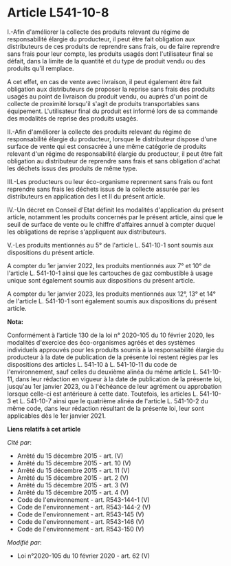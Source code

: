 # Article L541-10-8

I.-Afin d'améliorer la collecte des produits relevant du régime de responsabilité élargie du producteur, il peut être fait
obligation aux distributeurs de ces produits de reprendre sans frais, ou de faire reprendre sans frais pour leur compte, les
produits usagés dont l'utilisateur final se défait, dans la limite de la quantité et du type de produit vendu ou des produits
qu'il remplace.

A cet effet, en cas de vente avec livraison, il peut également être fait obligation aux distributeurs de proposer la reprise
sans frais des produits usagés au point de livraison du produit vendu, ou auprès d'un point de collecte de proximité
lorsqu'il s'agit de produits transportables sans équipement. L'utilisateur final du produit est informé lors de sa commande
des modalités de reprise des produits usagés.

II.-Afin d'améliorer la collecte des produits relevant du régime de responsabilité élargie du producteur, lorsque le
distributeur dispose d'une surface de vente qui est consacrée à une même catégorie de produits relevant d'un régime de
responsabilité élargie du producteur, il peut être fait obligation au distributeur de reprendre sans frais et sans obligation
d'achat les déchets issus des produits de même type.

III.-Les producteurs ou leur éco-organisme reprennent sans frais ou font reprendre sans frais les déchets issus de la
collecte assurée par les distributeurs en application des I et II du présent article.

IV.-Un décret en Conseil d'Etat définit les modalités d'application du présent article, notamment les produits concernés par
le présent article, ainsi que le seuil de surface de vente ou le chiffre d'affaires annuel à compter duquel les obligations
de reprise s'appliquent aux distributeurs.

V.-Les produits mentionnés au 5° de l'article L. 541-10-1 sont soumis aux dispositions du présent article.

A compter du 1er janvier 2022, les produits mentionnés aux 7° et 10° de l'article L. 541-10-1 ainsi que les cartouches de gaz
combustible à usage unique sont également soumis aux dispositions du présent article.

A compter du 1er janvier 2023, les produits mentionnés aux 12°, 13° et 14° de l'article L. 541-10-1 sont également soumis aux
dispositions du présent article.

**Nota:**

Conformément à l’article 130 de la loi n° 2020-105 du 10 février 2020, les modalités d'exercice des éco-organismes agréés et
des systèmes individuels approuvés pour les produits soumis à la responsabilité élargie du producteur à la date de
publication de la présente loi restent régies par les dispositions des articles L. 541-10 à L. 541-10-11 du code de
l'environnement, sauf celles du deuxième alinéa du même article L. 541-10-11, dans leur rédaction en vigueur à la date de
publication de la présente loi, jusqu'au 1er janvier 2023, ou à l'échéance de leur agrément ou approbation lorsque celle-ci
est antérieure à cette date. Toutefois, les articles L. 541-10-3 et L. 541-10-7 ainsi que le quatrième alinéa de l'article L.
541-10-2 du même code, dans leur rédaction résultant de la présente loi, leur sont applicables dès le 1er janvier 2021.

**Liens relatifs à cet article**

_Cité par_:

  - Arrêté du 15 décembre 2015 - art. (V)
  - Arrêté du 15 décembre 2015 - art. 10 (V)
  - Arrêté du 15 décembre 2015 - art. 11 (V)
  - Arrêté du 15 décembre 2015 - art. 2 (V)
  - Arrêté du 15 décembre 2015 - art. 3 (V)
  - Arrêté du 15 décembre 2015 - art. 4 (V)
  - Code de l'environnement - art. R543-144-1 (V)
  - Code de l'environnement - art. R543-144-2 (V)
  - Code de l'environnement - art. R543-145 (V)
  - Code de l'environnement - art. R543-146 (V)
  - Code de l'environnement - art. R543-150 (V)

_Modifié par_:

  - Loi n°2020-105 du 10 février 2020 - art. 62 (V)
